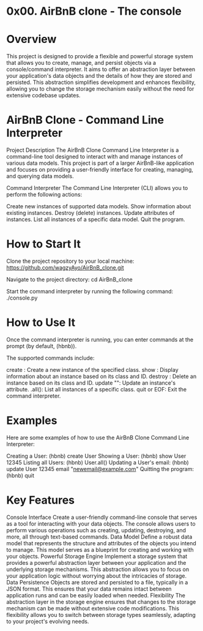 # 0x00. AirBnB clone - The console

# Overview
This project is designed to provide a flexible and powerful storage system that allows you to create, manage, and persist objects via a console/command interpreter. It aims to offer an abstraction layer between your application's data objects and the details of how they are stored and persisted. This abstraction simplifies development and enhances flexibility, allowing you to change the storage mechanism easily without the need for extensive codebase updates.

# AirBnB Clone - Command Line Interpreter
Project Description
The AirBnB Clone Command Line Interpreter is a command-line tool designed to interact with and manage instances of various data models. This project is part of a larger AirBnB-like application and focuses on providing a user-friendly interface for creating, managing, and querying data models.

Command Interpreter The Command Line Interpreter (CLI) allows you to perform the following actions:

Create new instances of supported data models. Show information about existing instances. Destroy (delete) instances. Update attributes of instances. List all instances of a specific data model. Quit the program.

# How to Start It
Clone the project repository to your local machine:
https://github.com/wagzyAyo/AirBnB_clone.git

Navigate to the project directory:
cd AirBnB_clone

Start the command interpreter by running the following command:
./console.py

# How to Use It
Once the command interpreter is running, you can enter commands at the prompt (by default, (hbnb)).

The supported commands include:

create : Create a new instance of the specified class. show : Display information about an instance based on its class and ID. destroy : Delete an instance based on its class and ID. update "": Update an instance's attribute. .all(): List all instances of a specific class. quit or EOF: Exit the command interpreter.

# Examples
Here are some examples of how to use the AirBnB Clone Command Line Interpreter:

Creating a User:
(hbnb) create User
Showing a User:
(hbnb) show User 12345
Listing all Users:
(hbnb) User.all()
Updating a User's email:
(hbnb) update User 12345 email "newemail@example.com"
Quitting the program:
(hbnb) quit

# Key Features
Console Interface Create a user-friendly command-line console that serves as a tool for interacting with your data objects. The console allows users to perform various operations such as creating, updating, destroying, and more, all through text-based commands.
Data Model Define a robust data model that represents the structure and attributes of the objects you intend to manage. This model serves as a blueprint for creating and working with your objects.
Powerful Storage Engine Implement a storage system that provides a powerful abstraction layer between your application and the underlying storage mechanisms. This abstraction allows you to focus on your application logic without worrying about the intricacies of storage.
Data Persistence Objects are stored and persisted to a file, typically in a JSON format. This ensures that your data remains intact between application runs and can be easily loaded when needed.
Flexibility The abstraction layer in the storage engine ensures that changes to the storage mechanism can be made without extensive code modifications. This flexibility allows you to switch between storage types seamlessly, adapting to your project's evolving needs.

